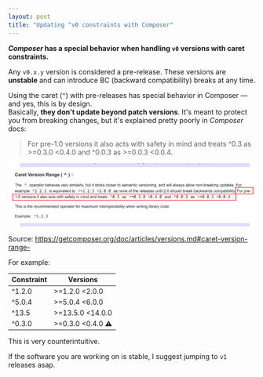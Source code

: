 ```yaml
---
layout: post
title: "Updating ^v0 constraints with Composer"
---
```


**_Composer_ has a special behavior when handling `v0` versions with caret
constraints.**

Any `v0.x.y` version is considered a pre-release. These versions are
**unstable** and can introduce BC (backward compatibility) breaks at any time.

Using the caret (`^`) with pre-releases has special behavior in Composer — and
yes, this is by design.<br>
Basically, **they don't update beyond patch versions**.
It's meant to protect you from breaking changes, but it's explained pretty
poorly in _Composer_ docs:

> For pre-1.0 versions it also acts with safety in mind and treats ^0.3
> as >=0.3.0 <0.4.0 and ^0.0.3 as >=0.0.3 <0.0.4.

![Composer documentation](/images/caret-pre-release.png)

Source: <https://getcomposer.org/doc/articles/versions.md#caret-version-range->

For example:

| Constraint | Versions          |
|------------|-------------------|
| ^1.2.0     | >=1.2.0 <2.0.0    |
| ^5.0.4     | >=5.0.4 <6.0.0    |
| ^13.5      | >=13.5.0 <14.0.0  |
| ^0.3.0     | >=0.3.0 <0.4.0 ⚠️ |

This is very counterintuitive.

If the software you are working on is stable, I suggest jumping to `v1` releases
asap.

